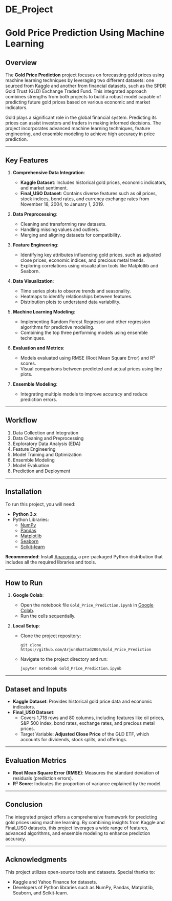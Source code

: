 # DE_Project
# Gold Price Prediction Using Machine Learning

## Overview

The **Gold Price Prediction** project focuses on forecasting gold prices using machine learning techniques by leveraging two different datasets: one sourced from Kaggle and another from financial datasets, such as the SPDR Gold Trust (GLD) Exchange Traded Fund. This integrated approach combines strengths from both projects to build a robust model capable of predicting future gold prices based on various economic and market indicators.

Gold plays a significant role in the global financial system. Predicting its prices can assist investors and traders in making informed decisions. The project incorporates advanced machine learning techniques, feature engineering, and ensemble modeling to achieve high accuracy in price prediction.

---

## Key Features

1. **Comprehensive Data Integration**:
   - **Kaggle Dataset**: Includes historical gold prices, economic indicators, and market sentiment.
   - **Final_USO Dataset**: Contains diverse features such as oil prices, stock indices, bond rates, and currency exchange rates from November 18, 2004, to January 1, 2019.

2. **Data Preprocessing**:
   - Cleaning and transforming raw datasets.
   - Handling missing values and outliers.
   - Merging and aligning datasets for compatibility.

3. **Feature Engineering**:
   - Identifying key attributes influencing gold prices, such as adjusted close prices, economic indices, and precious metal trends.
   - Exploring correlations using visualization tools like Matplotlib and Seaborn.

4. **Data Visualization**:
   - Time series plots to observe trends and seasonality.
   - Heatmaps to identify relationships between features.
   - Distribution plots to understand data variability.

5. **Machine Learning Modeling**:
   - Implementing Random Forest Regressor and other regression algorithms for predictive modeling.
   - Combining the top three performing models using ensemble techniques.

6. **Evaluation and Metrics**:
   - Models evaluated using RMSE (Root Mean Square Error) and R² scores.
   - Visual comparisons between predicted and actual prices using line plots.

7. **Ensemble Modeling**:
   - Integrating multiple models to improve accuracy and reduce prediction errors.

---

## Workflow

1. Data Collection and Integration
2. Data Cleaning and Preprocessing
3. Exploratory Data Analysis (EDA)
4. Feature Engineering
5. Model Training and Optimization
6. Ensemble Modeling
7. Model Evaluation
8. Prediction and Deployment

---

## Installation

To run this project, you will need:

- **Python 3.x**
- Python Libraries:
  - [NumPy](http://www.numpy.org/)
  - [Pandas](http://pandas.pydata.org/)
  - [Matplotlib](https://matplotlib.org/)
  - [Seaborn](https://seaborn.pydata.org/)
  - [Scikit-learn](https://scikit-learn.org/stable/)

**Recommended**: Install [Anaconda](https://www.anaconda.com/), a pre-packaged Python distribution that includes all the required libraries and tools.

---

## How to Run

1. **Google Colab**:
   - Open the notebook file `Gold_Price_Prediction.ipynb` in [Google Colab](https://colab.research.google.com/).
   - Run the cells sequentially.

2. **Local Setup**:
   - Clone the project repository:
     ```
     git clone https://github.com/ArjunBhattad2004/Gold_Price_Prediction
     ```
   - Navigate to the project directory and run:
     ```
     jupyter notebook Gold_Price_Prediction.ipynb
     ```

---

## Dataset and Inputs

- **Kaggle Dataset**: Provides historical gold price data and economic indicators.
- **Final_USO Dataset**:
  - Covers 1,718 rows and 80 columns, including features like oil prices, S&P 500 index, bond rates, exchange rates, and precious metal prices.
  - Target Variable: **Adjusted Close Price** of the GLD ETF, which accounts for dividends, stock splits, and offerings.

---

## Evaluation Metrics

- **Root Mean Square Error (RMSE)**: Measures the standard deviation of residuals (prediction errors).
- **R² Score**: Indicates the proportion of variance explained by the model.

---

## Conclusion

The integrated project offers a comprehensive framework for predicting gold prices using machine learning. By combining insights from Kaggle and Final_USO datasets, this project leverages a wide range of features, advanced algorithms, and ensemble modeling to enhance prediction accuracy.

---

## Acknowledgments

This project utilizes open-source tools and datasets. Special thanks to:
- Kaggle and Yahoo Finance for datasets.
- Developers of Python libraries such as NumPy, Pandas, Matplotlib, Seaborn, and Scikit-learn.
